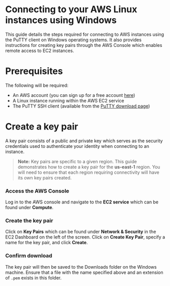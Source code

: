 # Connecting to your AWS Linux instances using Windows

This guide details the steps required for connecting to AWS instances using the PuTTY client on Windows operating systems. It also provides instructions for creating key pairs through the AWS Console which enables remote access to EC2 instances.

# Prerequisites

The following will be required:

 - An AWS account (you can sign up for a free account [here](https://aws.amazon.com/free/))
 - A Linux instance running within the AWS EC2 service
 - The PuTTY SSH client (available from the [PuTTY download page](http://www.chiark.greenend.org.uk/~sgtatham/putty/))

# Create a key pair

A key pair consists of a public and private key which serves as the security credentials used to authenticate your identity when connecting to an instance.

> **Note:** Key pairs are specific to a given region. This guide demonstrates how to create a key pair for the **us-east-1** region. You will need to ensure that each region requiring connectivity will have its own key pairs created.

### Access the AWS Console

Log in to the AWS console and navigate to the **EC2 service** which can be found under **Compute**.

### Create the key pair

Click on **Key Pairs** which can be found under **Network & Security** in the EC2 Dashboard on the left of the screen.
Click on **Create Key Pair**, specify a name for the key pair, and click **Create**.

### Confirm download

The key pair will then be saved to the Downloads folder on the Windows machine.
Ensure that a file with the name specified above and an extension of `.pem` exists in this folder.
